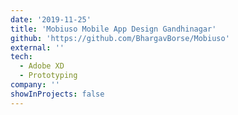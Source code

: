 ```yaml
---
date: '2019-11-25'
title: 'Mobiuso Mobile App Design Gandhinagar'
github: 'https://github.com/BhargavBorse/Mobiuso'
external: ''
tech:
  - Adobe XD
  - Prototyping
company: ''
showInProjects: false
---
```

